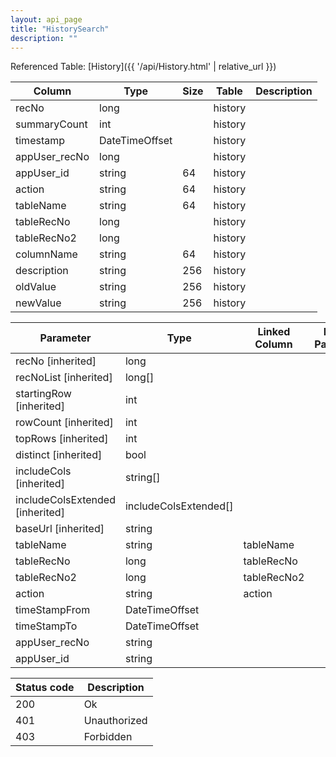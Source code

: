 ```yaml
---
layout: api_page
title: "HistorySearch"
description: ""
---
```




Referenced Table: [History]({{ '/api/History.html' | relative_url }})

| Column | Type | Size | Table | Description |
| ------ | ---- | ---- | ----- | ----------- |
| recNo | long |  | history | 
| summaryCount | int |  | history | 
| timestamp | DateTimeOffset |  | history | 
| appUser_recNo | long |  | history | 
| appUser_id | string | 64 | history | 
| action | string | 64 | history | 
| tableName | string | 64 | history | 
| tableRecNo | long |  | history | 
| tableRecNo2 | long |  | history | 
| columnName | string | 64 | history | 
| description | string | 256 | history | 
| oldValue | string | 256 | history | 
| newValue | string | 256 | history | 

| Parameter | Type | Linked Column | Linked Parameter | Description |
| --------- | ---- | ------------- | ---------------- | ----------- |
| recNo [inherited] | long |  |  | 
| recNoList [inherited] | long[] |  |  | 
| startingRow [inherited] | int |  |  | 
| rowCount [inherited] | int |  |  | 
| topRows [inherited] | int |  |  | 
| distinct [inherited] | bool |  |  | 
| includeCols [inherited] | string[] |  |  | 
| includeColsExtended [inherited] | includeColsExtended[] |  |  | 
| baseUrl [inherited] | string |  |  | 
| tableName | string | tableName |  | 
| tableRecNo | long | tableRecNo |  | 
| tableRecNo2 | long | tableRecNo2 |  | 
| action | string | action |  | 
| timeStampFrom | DateTimeOffset |  |  | 
| timeStampTo | DateTimeOffset |  |  | 
| appUser_recNo | string |  |  | 
| appUser_id | string |  |  | 

| Status code | Description |
| ----------- | ----------- |
| 200 | Ok |
| 401 | Unauthorized |
| 403 | Forbidden |


